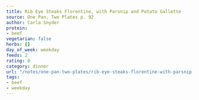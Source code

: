 ```yaml
---
title: Rib Eye Steaks Florentine, with Parsnip and Potato Gallette
source: One Pan, Two Plates p. 92
author: Carla Snyder
protein:
- beef
vegetarian: false
herbs: []
day_of_week: weekday
feeds: 2
rating: 0
category: dinner
url: "/notes/one-pan-two-plates/rib-eye-steaks-florentine-with-parsnip-and-potato-gallette.html"
tags:
- beef
- weekday
---
```



